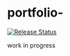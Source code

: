 # portfolio-
[![Release Status](https://github.com/fluent/helm-charts/workflows/Release%20Charts/badge.svg?branch=main)](https://github.com/dvir-pashut/portfolio-/actions)

work in progress

